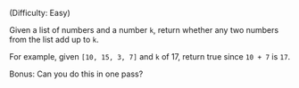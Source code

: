 (Difficulty: Easy)

Given a list of numbers and a number `k`, return whether any two numbers from the list add up to `k`.

For example, given `[10, 15, 3, 7]` and `k` of 17, return true since `10 + 7` is `17`.

Bonus: Can you do this in one pass?